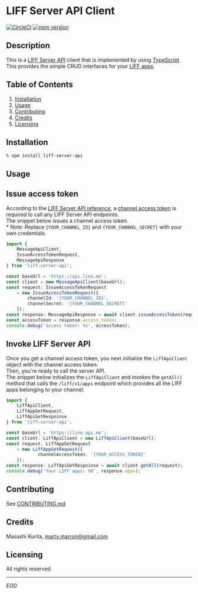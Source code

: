 LIFF Server API Client
===
[![CircleCI](https://dl.circleci.com/status-badge/img/gh/martymarron/liff-server-api-ts/tree/main.svg?style=svg)](https://dl.circleci.com/status-badge/redirect/gh/martymarron/liff-server-api-ts/tree/main)
[![npm version](https://badge.fury.io/js/liff-server-api.svg)](https://badge.fury.io/js/liff-server-api)

Description
---
This is a [LIFF Server API](https://developers.line.biz/en/reference/liff-server/) client that is implemented by using [TypeScript](https://www.typescriptlang.org/).\
This provides the simple CRUD interfaces for your [LIFF apps](https://developers.line.biz/en/docs/liff/overview/).


Table of Contents
---
1. [Installation](#installation)
1. [Usage](#usage)
1. [Contributing](#contributing)
1. [Credits](#credits)
1. [Licensing](#licensing)

Installation
---
```
% npm install liff-server-api
```

Usage
---
## Issue access token
According to the [LIFF Server API reference](https://developers.line.biz/en/reference/liff-server/), a [channel access token](https://developers.line.biz/en/docs/messaging-api/channel-access-tokens/) is required to call any LIFF Server API endpoints.\
The snippet below issues a channel access token.\
\* Note: Replace `{YOUR_CHANNEL_ID}` and `{YOUR_CHANNEL_SECRET}` with your own credentials.

```ts
import { 
    MessageApiClient,
    IssueAccessTokenRequest,
    MessageApiResponse
} from 'liff-server-api';

const baseUrl = 'https://api.line.me';
const client = new MessageApiClient(baseUrl);
const request: IssueAccessTokenRequest 
    = new IssueAccessTokenRequest({
        channelId: '{YOUR_CHANNEL_ID}',
        channelSecret: '{YOUR_CHANNEL_SECRET}'
    });
const response: MessageApiResponse = await client.issueAccessToken(request);
const accessToken = response.access_token;
console.debug('access token: %s', accessToken);
```

## Invoke LIFF Server API
Once you get a channel access token, you next initialize the `LiffApiClient` object with the channel access token.\
Then, you're ready to call the server API.\
The snippet below initializes the `LiffApiClient` and invokes the `getAll()` method that calls the `/liff/v1/apps` endpoint which provides all the LIFF apps belonging to your channel.

```ts
import {
    LiffApiClient,
    LiffAppGetRequest,
    LiffApiGetRespoinse
} from 'liff-server-api';

const baseUrl = 'https://line.api.me';
const client: LiffApiClient = new LiffApiClient(baseUrl);
const request: LiffAppGetRequest
    = new LiffAppGetRequest({
            channelAccessToken: '{YOUR_ACCESS_TOKEN}'
    });
const response: LiffApiGetRespoinse = await client.getAll(request);
console.debug('Your LIFF apps: %O', response.apps);
```

Contributing
---
See [CONTRIBUTING.md](./CONTRIBUTING.md)

Credits
---
Masashi Kurita, [marty.marron@gmail.com](maileto:marty.marron@gmail.com)

Licensing
---
All rights reserved.

---
*EOD*
